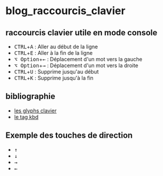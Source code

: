 # blog_raccourcis_clavier

## raccourcis clavier utile en mode console

- <kbd>CTRL</kbd>+<kbd>A</kbd> : Aller au début de la ligne
- <kbd>CTRL</kbd>+<kbd>E</kbd> : Aller à la fin de la ligne
- <kbd>⌥ Option</kbd>+<kbd>←</kbd> : Déplacement d'un mot vers la gauche
- <kbd>⌥ Option</kbd>+<kbd>→</kbd> : Déplacement d'un mot vers la droite
- <kbd>CTRL</kbd>+<kbd>U</kbd> : Supprime jusqu'au début
- <kbd>CTRL</kbd>+<kbd>K</kbd> : Supprime jusqu'à la fin

## bibliographie

- [les glyphs clavier](https://meta.stackexchange.com/questions/5527/keyboard-glyphs)
- [le tag kbd](https://html.spec.whatwg.org/#the-kbd-element)

## Exemple des touches de direction

- <kbd>↑</kbd>
- <kbd>↓</kbd>
- <kbd>→</kbd>
- <kbd>←</kbd>
